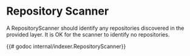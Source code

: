 # Repository Scanner
A RepositoryScanner should identify any repositories discovered in the provided layer.
It is OK for the scanner to identify no repositories. 

{{# godoc internal/indexer.RepositoryScanner}}
